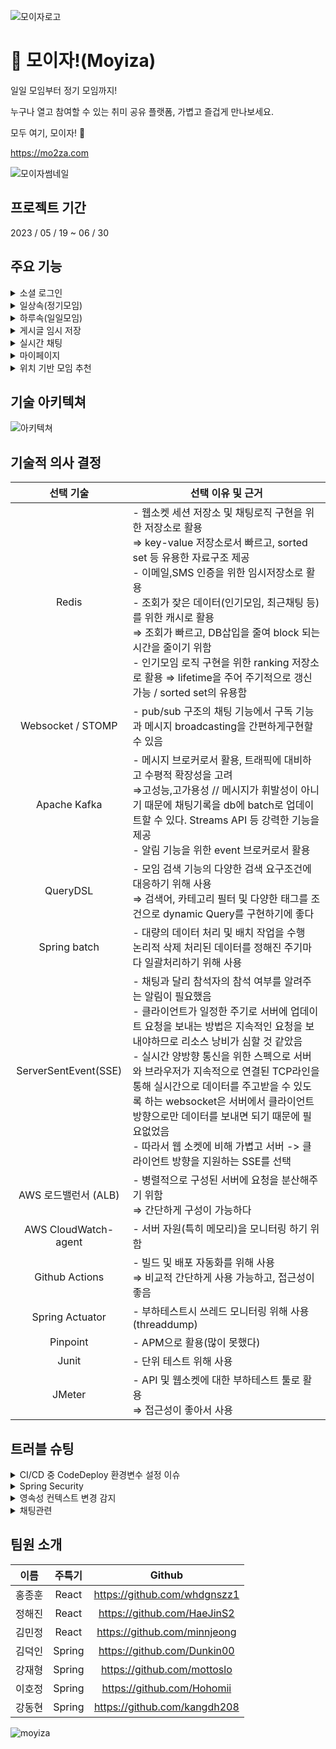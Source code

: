 ![모이자로고](https://teamsparta.notion.site/image/https%3A%2F%2Fs3-us-west-2.amazonaws.com%2Fsecure.notion-static.com%2Fadababa8-076f-4b61-86ac-92dc4ccf1e8b%2FGroup_654.png?table=block&id=88e415df-499a-4340-ab4a-239b5accb690&spaceId=83c75a39-3aba-4ba4-a792-7aefe4b07895&width=250&userId=&cache=v2)
# 🙌 모이자!(Moyiza)

일일 모임부터 정기 모임까지!

누구나 열고 참여할 수 있는 취미 공유 플랫폼, 가볍고 즐겁게 만나보세요.

모두 여기, 모이자! 🙌

<https://mo2za.com>


![모이자썸네일](https://file.notion.so/f/s/b0217d60-40f3-4aa8-997c-d28ed8c3dc07/Frame_14.png?id=8d4c7847-2a61-4c77-9872-21e31dbac007&table=block&spaceId=d15a4e1d-e301-4395-ba47-1d253789fd34&expirationTimestamp=1688104800000&signature=l60iROXmN0HANBOSna-gMskBMcly-99ZiSQADyBQYVA&downloadName=Frame+14.png)



## 프로젝트 기간
2023 / 05 / 19 ~ 06 / 30



## 주요 기능
<details>
<summary>소셜 로그인</summary>
<div markdown="1">       


- 회원가입 & 로그인이 번거롭다고 생각되는 유저를 위한 소셜로그인 기능


![소셜로그인](https://file.notion.so/f/s/65871667-35ac-4786-bad0-1f08539ba3f9/%E1%84%89%E1%85%A9%E1%84%89%E1%85%A7%E1%86%AF%E1%84%85%E1%85%A9%E1%84%80%E1%85%B3%E1%84%8B%E1%85%B5%E1%86%AB.png?id=0d0053b1-3391-41f9-bb35-98108a229502&table=block&spaceId=d15a4e1d-e301-4395-ba47-1d253789fd34&expirationTimestamp=1688104800000&signature=ioKzszC_NozpKcmTQ1BfDsLFQ-_LT7YUJD9Hwq2Ff_o&downloadName=%E1%84%89%E1%85%A9%E1%84%89%E1%85%A7%E1%86%AF%E1%84%85%E1%85%A9%E1%84%80%E1%85%B3%E1%84%8B%E1%85%B5%E1%86%AB.png)

</div>
</details>

<details>
<summary>일상속(정기모임)</summary>
<div markdown="1">       


- 취미가 비슷한 사람들과 함께 정기 모임을 가질 수 있는 일상속


![일상속](https://file.notion.so/f/s/7b0b43f7-433f-4b5c-a23a-e57ca40b5914/%E1%84%8B%E1%85%B5%E1%86%AF%E1%84%89%E1%85%A1%E1%86%BC%E1%84%89%E1%85%A9%E1%86%A8.png?id=04637fa5-f8b2-4206-a0cf-e672183632f2&table=block&spaceId=d15a4e1d-e301-4395-ba47-1d253789fd34&expirationTimestamp=1688104800000&signature=sZkwFVsALqz8nv-4avFLolDGela0YYosseO5FlTEIWA&downloadName=%E1%84%8B%E1%85%B5%E1%86%AF%E1%84%89%E1%85%A1%E1%86%BC%E1%84%89%E1%85%A9%E1%86%A8.png)

![일상속](https://file.notion.so/f/s/f845c40f-4080-4c64-bc04-f0da20dc2274/%E1%84%8B%E1%85%B5%E1%86%AF%E1%84%89%E1%85%A1%E1%86%BC%E1%84%89%E1%85%A9%E1%86%A8%E1%84%89%E1%85%A1%E1%86%BC%E1%84%89%E1%85%A6.png?id=60d5c6a5-c1c3-494f-8082-bed4876445a1&table=block&spaceId=d15a4e1d-e301-4395-ba47-1d253789fd34&expirationTimestamp=1688104800000&signature=pxLhI8QRUxZLA8HWtYI2Obh_OI5Tzbae3nIEquysmb8&downloadName=%E1%84%8B%E1%85%B5%E1%86%AF%E1%84%89%E1%85%A1%E1%86%BC%E1%84%89%E1%85%A9%E1%86%A8%E1%84%89%E1%85%A1%E1%86%BC%E1%84%89%E1%85%A6.png)

</div>
</details>

<details>
<summary>하루속(일일모임)</summary>
<div markdown="1">       


- 취미가 비슷한 사람들과 함께 일일 모임을 가질 수 있는 하루속


![하루속](https://file.notion.so/f/s/d050bfb3-e199-48bd-b1b2-6b7c23f4a960/%E1%84%92%E1%85%A1%E1%84%85%E1%85%AE%E1%84%89%E1%85%A9%E1%86%A8.png?id=aab9dbb6-011c-4f1b-85eb-d11d7be6b1c8&table=block&spaceId=d15a4e1d-e301-4395-ba47-1d253789fd34&expirationTimestamp=1688104800000&signature=P1onNpCWvytoXsf-vwUSMAbLrM8YPX5i-GAE-8-dNoQ&downloadName=%E1%84%92%E1%85%A1%E1%84%85%E1%85%AE%E1%84%89%E1%85%A9%E1%86%A8.png)

![하루속](https://file.notion.so/f/s/a507392d-130c-4901-857c-ab97d5fc4bf0/%E1%84%92%E1%85%A1%E1%84%85%E1%85%AE%E1%84%89%E1%85%A9%E1%86%A8%E1%84%89%E1%85%A1%E1%86%BC%E1%84%89%E1%85%A6.png?id=c470b57b-a303-459d-b655-b137961c1ae9&table=block&spaceId=d15a4e1d-e301-4395-ba47-1d253789fd34&expirationTimestamp=1688104800000&signature=ERyQgi_aehySDoPxd1ru9l52f8WGKOENPppGWZDS4vI&downloadName=%E1%84%92%E1%85%A1%E1%84%85%E1%85%AE%E1%84%89%E1%85%A9%E1%86%A8%E1%84%89%E1%85%A1%E1%86%BC%E1%84%89%E1%85%A6.png)

</div>
</details>

<details>
<summary>게시글 임시 저장</summary>
<div markdown="1">       


- 모임을 개설할 때에 설정해야 하는 항목이 많아, 모임을 개설하다가 페이지를 이탈하더라도 임시저장이 되는 기능


![게시글 임시 저장](https://file.notion.so/f/s/522653bf-2241-4d54-bf92-330634bdbc74/%E1%84%8B%E1%85%B5%E1%86%B7%E1%84%89%E1%85%B5%E1%84%8C%E1%85%A5%E1%84%8C%E1%85%A1%E1%86%BC.png?id=e369ad9f-755e-4d0b-ac82-852fcd5bad1a&table=block&spaceId=d15a4e1d-e301-4395-ba47-1d253789fd34&expirationTimestamp=1688104800000&signature=c2WgD9tBkF8palVsSgMOxMH8xgk9lDrSTpfg9cBxVEQ&downloadName=%E1%84%8B%E1%85%B5%E1%86%B7%E1%84%89%E1%85%B5%E1%84%8C%E1%85%A5%E1%84%8C%E1%85%A1%E1%86%BC.png)

</div>
</details>

<details>
<summary>실시간 채팅</summary>
<div markdown="1">       


- 일상속, 하루속을 가입하면 생기는 채팅기능. 모임을 갖기 전, 모임에 있는 사람들과 소통할 수 있는 방법


![채팅1](https://file.notion.so/f/s/1b3cd6cd-2377-40de-9965-252eade6bdc6/%E1%84%86%E1%85%A9%E1%84%8B%E1%85%B5%E1%86%B7_%E1%84%80%E1%85%A1%E1%84%8B%E1%85%B5%E1%86%B8.png?id=606f2b02-ffff-4768-b3f5-a2f4412268f6&table=block&spaceId=d15a4e1d-e301-4395-ba47-1d253789fd34&expirationTimestamp=1688104800000&signature=eapKwKl8C_Gj7MuU4pUvUqmqxxon8CG4mxoYAU4pWx4&downloadName=%E1%84%86%E1%85%A9%E1%84%8B%E1%85%B5%E1%86%B7+%E1%84%80%E1%85%A1%E1%84%8B%E1%85%B5%E1%86%B8.png)

![채팅2](https://file.notion.so/f/s/c61c2661-34b7-453b-a6a2-a438baab266e/%E1%84%8E%E1%85%A2%E1%84%90%E1%85%B5%E1%86%BC%E1%84%87%E1%85%A1%E1%86%BC.png?id=2f05752e-1dba-4b85-aea1-58a7a5b7ebc5&table=block&spaceId=d15a4e1d-e301-4395-ba47-1d253789fd34&expirationTimestamp=1688104800000&signature=o88-VM8Myzkm68V03D3pW64XqxFDm-_XSpY0ic96qGc&downloadName=%E1%84%8E%E1%85%A2%E1%84%90%E1%85%B5%E1%86%BC%E1%84%87%E1%85%A1%E1%86%BC.png)

![채팅3](https://file.notion.so/f/s/5a25cb98-d397-4502-8474-56a1f2872373/%E1%84%8E%E1%85%A2%E1%84%90%E1%85%B5%E1%86%BC%E1%84%87%E1%85%A1%E1%86%BC2.png?id=ef1b36a5-2f4d-44ad-a1dc-b9c107bf4cd3&table=block&spaceId=d15a4e1d-e301-4395-ba47-1d253789fd34&expirationTimestamp=1688104800000&signature=vK7mef7OS7-Ahw_iJgRLtQfrgwEWU1t0ZONx0OhvdWw&downloadName=%E1%84%8E%E1%85%A2%E1%84%90%E1%85%B5%E1%86%BC%E1%84%87%E1%85%A1%E1%86%BC2.png)

![채팅4](https://file.notion.so/f/s/e4eb51f5-8e5f-4ff1-ac34-f791333370e7/%E1%84%8E%E1%85%A2%E1%84%90%E1%85%B5%E1%86%BC%E1%84%87%E1%85%A1%E1%86%BC3.png?id=f967a17f-f3fb-4a82-b705-7addb0cb4d4f&table=block&spaceId=d15a4e1d-e301-4395-ba47-1d253789fd34&expirationTimestamp=1688104800000&signature=G0DH4cchUSmWVpohvMSGY-TM1zdaXgshwMMYZ9vCUb0&downloadName=%E1%84%8E%E1%85%A2%E1%84%90%E1%85%B5%E1%86%BC%E1%84%87%E1%85%A1%E1%86%BC3.png)

</div>
</details>

<details>
<summary>마이페이지</summary>
<div markdown="1">       


- 내가 운영중, 참여중인 모임을 관리할 수 있는 마이페이지


![마이페이지](https://file.notion.so/f/s/e913f081-8672-495b-a086-c1233a78efba/%E1%84%89%E1%85%B3%E1%84%8F%E1%85%B3%E1%84%85%E1%85%B5%E1%86%AB%E1%84%89%E1%85%A3%E1%86%BA_2023-06-29_%E1%84%8B%E1%85%A9%E1%84%92%E1%85%AE_1.18.34.png?id=c7f3b337-8faf-473c-ace5-cf0216e2864b&table=block&spaceId=d15a4e1d-e301-4395-ba47-1d253789fd34&expirationTimestamp=1688104800000&signature=vDtZl5W0HI1mPY0CiX8Y3sTBnuVXwVp6tTzy3iHWPp8&downloadName=%E1%84%89%E1%85%B3%E1%84%8F%E1%85%B3%E1%84%85%E1%85%B5%E1%86%AB%E1%84%89%E1%85%A3%E1%86%BA+2023-06-29+%E1%84%8B%E1%85%A9%E1%84%92%E1%85%AE+1.18.34.png)

</div>
</details>

<details>
<summary>위치 기반 모임 추천</summary>
<div markdown="1">       


- 내 위치를 중심으로 가까운 곳에서 진행되는 모임 보기


![위치기반 모임추천](https://file.notion.so/f/s/28da5c3e-2991-45fd-8fec-f526373cd7fe/%E1%84%8B%E1%85%B1%E1%84%8E%E1%85%B5%E1%84%80%E1%85%B5%E1%84%87%E1%85%A1%E1%86%AB.png?id=506f520f-f89b-47e9-bffe-c138f6c363d7&table=block&spaceId=d15a4e1d-e301-4395-ba47-1d253789fd34&expirationTimestamp=1688104800000&signature=AOcQvykEDHSOPLk8cFLYrUiuytUkEqliEg23XmmMq3o&downloadName=%E1%84%8B%E1%85%B1%E1%84%8E%E1%85%B5%E1%84%80%E1%85%B5%E1%84%87%E1%85%A1%E1%86%AB.png)

</div>
</details>



## 기술 아키텍쳐
![아키텍쳐](https://file.notion.so/f/s/1442a192-6fd6-486f-8685-9739bb8a0a01/architecture.jpg?id=f9071ddd-a209-4dd1-a8ac-d33ca7019502&table=block&spaceId=d15a4e1d-e301-4395-ba47-1d253789fd34&expirationTimestamp=1688104800000&signature=dsWM4k0SmG8aVtP2kvoIyelBJMozwcba1hxdsrVwLU4&downloadName=architecture.jpg)



## 기술적 의사 결정
|**선택 기술**|선택 이유 및 근거|
|:---:|---|
|Redis|- 웹소켓 세션 저장소 및 채팅로직 구현을 위한 저장소로 활용 </br> ⇒ key-value 저장소로서 빠르고, sorted set 등 유용한 자료구조 제공 </br> - 이메일,SMS 인증을 위한 임시저장소로 활용 </br> - 조회가 잦은 데이터(인기모임, 최근채팅 등)를 위한 캐시로 활용 </br> ⇒ 조회가 빠르고, DB삽입을 줄여 block 되는 시간을 줄이기 위함 </br> - 인기모임 로직 구현을 위한 ranking 저장소로 활용 ⇒ lifetime을 주어 주기적으로 갱신 가능 / sorted set의 유용함|
|Websocket / STOMP|- pub/sub 구조의 채팅 기능에서 구독 기능과 메시지 broadcasting을 간편하게구현할 수 있음|
|Apache Kafka|- 메시지 브로커로서 활용, 트래픽에 대비하고 수평적 확장성을 고려 </br> ⇒고성능,고가용성 // 메시지가 휘발성이 아니기 때문에 채팅기록을 db에 batch로 업데이트할 수 있다. Streams API 등 강력한 기능을 제공 </br> - 알림 기능을 위한 event 브로커로서 활용|
|QueryDSL|- 모임 검색 기능의 다양한 검색 요구조건에 대응하기 위해 사용 </br> ⇒ 검색어, 카테고리 필터 및 다양한 태그를 조건으로 dynamic Query를 구현하기에 좋다|
|Spring batch|- 대량의 데이터 처리 및 배치 작업을 수행 </br> 논리적 삭제 처리된 데이터를 정해진 주기마다 일괄처리하기 위해 사용|
|ServerSentEvent(SSE)|- 채팅과 달리 참석자의 참석 여부를 알려주는 알림이 필요했음 </br> - 클라이언트가 일정한 주기로 서버에 업데이트 요청을 보내는 방법은 지속적인 요청을 보내야하므로 리소스 낭비가 심할 것 같았음 </br> - 실시간 양방향 통신을 위한 스펙으로 서버와 브라우저가 지속적으로 연결된 TCP라인을 통해 실시간으로 데이터를 주고받을 수 있도록 하는 websocket은 서버에서 클라이언트 방향으로만 데이터를 보내면 되기 때문에 필요없었음 </br> - 따라서 웹 소켓에 비해 가볍고 서버 -> 클라이언트 방향을 지원하는 SSE를 선택|
|AWS 로드밸런서 (ALB)|- 병렬적으로 구성된 서버에 요청을 분산해주기 위함 </br> ⇒ 간단하게 구성이 가능하다|
|AWS CloudWatch-agent|- 서버 자원(특히 메모리)을 모니터링 하기 위함|
|Github Actions|- 빌드 및 배포 자동화를 위해 사용 </br> ⇒ 비교적 간단하게 사용 가능하고, 접근성이 좋음|
|Spring Actuator|- 부하테스트시 쓰레드 모니터링 위해 사용 (threaddump)|
|Pinpoint|- APM으로 활용(많이 못했다)|
|Junit|- 단위 테스트 위해 사용|
|JMeter|- API 및 웹소켓에 대한 부하테스트 툴로 활용 </br> ⇒ 접근성이 좋아서 사용|


## 트러블 슈팅

<details>
<summary>CI/CD 중 CodeDeploy 환경변수 설정 이슈</summary>
<div markdown="1">       

- 문제내용
    - Git Action에서 `Input required and not supplied: aws-region` ← 이 에러가 떠서 AWS 관련 계정의 region을 전부 통일하고 deploy script에서 region을 잘 맞춰주었는데도 같은 에러가 발생
    - region 에러 메시지만으로는 정확한 원인을 파악하기가 어려워 deploy script log가 찍히는 경로를 찾아 확인해보니 jar 파일이 CodeDeploy를 통해 재실행될 때 Jasypt Password를 찾을 수 없다는 에러가 뜨는 것을 발견
- 해결코드
    
    ```java
    /.bash_profile
    export JASYPT_PASSWORD=패스워드
    
    /Code Deploy script
    source $HOME/.bash_profile
    ```
    
- 해결방법
    - 시도한 방법
        - Jasypt 라이브러리 환경변수를 Ubuntu에 영구 설정했으나 같은 에러 발생
        - Jasypt 라이브러리 환경변수를 Git Secret에 등록한 뒤 deploy script에 반영했으나 같은 에러 발생
    - 해결한 방법
        - Ubuntu에서 숨겨져 있던 .bash_profile을 찾아 거기에 JASYPT_PASSWORD를 export로 등록함 ⇒ `export JASYPT_PASSWORD=패스워드`
        - 그 다음 CodeDeploy가 실행시키는 스크립트에 source 명령어로 .bash_profile을 로드하여 참조할 수 있게 함 ⇒ `source $HOME/.bash_profile`
</div>
</details>

<details>
<summary>Spring Security</summary>
<div markdown="1">       

- 문제내용
    - Spring Security를 사용하여 사용자 권한 설정 문제
        - Social Login을 구현하는 과정에서 비즈니스 전환(사업자 등록)을 하지 못해 (이메일, 프로필사진 등) 제한적인 정보만 받아올 수 있었다. 따라서, 첫 소셜 회원가입 사용자 Role을 'Guest'로 설정하였고, 사용자가 추가 정보를 입력하면 'User' Role로 업데이트 시키는 방식으로 구현하였다.
        이 경우, 추가 정보를 제공하지 않은 'Guest' 사용자에 대한 접근 권한 제어가 필요했는데 이때, 접근 권한 설정을 해주어도 접근을 막지 못 한 문제 발생
        
- 해결코드
    
    ```java
    http.cors().and()
                    //...
                    .anyRequest().hasAnyAuthority("ROLE_USER", "ROLE_ADMIN").and()
                    .exceptionHandling().accessDeniedHandler(customAccessDeniedHandler).and()
                    .oauth2Login()
                    .successHandler(oAuth2LoginSuccessHandler)
                    .failureHandler(oAuth2LoginFailureHandler)
                    .userInfoEndpoint().userService(customOAuth2UserService);
            http.addFilterBefore(jwtAuthFilter, UsernamePasswordAuthenticationFilter.class);
    ```
    
- 해결방법
    - 시도한 방법
        - 'Guest' Role을 가진 사용자에게 'ROLE_ANONYMOUS' 권한을 부여하고,
        .anyRequest().authenticated() 로 접근을 제한했으나 'ROLE_ANONYMOUS' 권한을 가진 사용자에게도 접근을 허용했다.
            - .authenticated()는 ‘인증된’ 사용자를 모두 포함한다. 즉, 사용자가 유효한 자격증명(ex: 토큰, 아이디+비밀번호)을 가졌는지 확인한다. 이때 사용자의 Role은 고려하지 않는다.
            따라서, 소셜 로그인 성공 후, Access Token을 발급받은 사용자에게 ‘ROLE_ANONYMOUS’가 할당 되어있어도 접근은 막을 수 없었다.
    - 해결한 방법
        - **.authenticated()** 대신 **.hasAnyAuthority("ROLE_USER", "ROLE_ADMIN")** 메소드를 사용하여 'Guest' Role의 사용자에 대한 접근을 제한하였다. 예상한 대로 'Guest' 사용자의 접근을 성공적으로 제한할 수 있었다.
        추가적으로, **CustomAccessDeniedHandler**를 사용하여 Role이 ‘GUEST’인 사용자와 비로그인 사용자를 구분, 특정 메시지를 반환하도록 하였다.
</div>
</details>

<details>
<summary>영속성 컨텍스트 변경 감지</summary>
<div markdown="1">       

- 문제내용
    - @LastModifiedDate 애노테이션이 적용된 "ModifiedAt" 필드가 자동으로 업데이트 되지 않는 문제
        - @Modifying @Quary를 사용하여 ‘isDeleted’ 필드를 직접 업데이트 하는 쿼리를 실행했으나, ModifiedAt 필드가 업데이트 되지 않는 문제 발생
- 해결코드
    
    ```java
    User user = userRepository.findById(userId).get();
    user.setIsDeleted(true);
    ```
    
- 해결방법
    - 시도한 방법
        1. User Entity에 “ModifiedAt” 필드 추가
            - 간단하게 User Entity에 “ModifiedAt”필드를 추가하는 것을 고려했으나, User는 이미 "TimeStamped" 상위 클래스를 상속받아 @LastModifiedDate 어노테이션이 적용된 "ModifiedAt" 필드가 정의되어 있었습니다. 따라서, User Entity에 다시 "ModifiedAt" 필드를 추가하는 것은 중복되는 코드를 작성하는 것이므로 비효율적이라 판단하였습니다.
        2. @Transactional 어노테이션 추가
            - @Modifying과 함께 @Transactional 어노테이션을 추가해서 트랜잭션 범위 내에 포함시켜, JPA 영속성 컨텍스트에서 Entity의 상태 변화 감지를 기대했지만 동작하지 않았습니다.
    - 해결한 방법
        - User Entity 직접 조회 및 변경
            - User Repository에서 findById로 직접 조회 후 변경하니 JPA에서 변경을 감지할 수 있었고 “ModifiedAt”필드가 정상적으로 업데이트 되었습니다.
                - JPA의 영속성 컨텍스트와 변경 감지(Dirty Checking)를 활용하여 @LastModifiedDate를 정삭적으로 동작할 수 있게 하였습니다.
</div>
</details>

<details>
<summary>채팅관련</summary>
<div markdown="1">       

- 문제내용 : 채팅 안읽은 Count를 메시지의 속성으로 관리할 경우 채팅에 참여한 N명의 유저가 해당 속성을 업데이트 하려고 하여 병목이 발생 + 읽었다는 signal 문제
    - 해결 코드 :
        
        ```java
        public Long getTotalReadCount(String chatId, Long nowMessageId) {
                return getInactiveReadCount(chatId, nowMessageId) + countSubscriptionToChatId(chatId);
            }
        ```
        
    - 해결한 방법 : count 계산로직 구현 https://imslo.tistory.com/80

- 문제내용 : **채팅 안읽은 count가 음수 되는 현상**  https://github.com/H99-FinalProj-Moyiza/Moyiza_BE/issues/329
    - 해결한 방법 : STOMP connect 요청 시 토큰과 session 재검증

- 문제내용 : Kafka 클러스터 구축시 각종 config 문제, 포트문제 등
    - 해결한 방법 : 레퍼런스 참조, 반복작업 및 실험 …
    - 참조 레퍼런스 :
        
        https://zookeeper.apache.org/doc/r3.4.8/zookeeperAdmin.html
        
        https://medium.com/geekculture/create-your-apache-kafka-cluster-in-30-minutes-872dab6e93c0
        
        https://blog.voidmainvoid.net/325
        
- 문제내용 : 윈도우 환경에서 kafka 테스트 시 윈도우 WSL2 로컬호스트 relay 이슈 : WSL2에서 돌고있는 kafka를 Spring에 연결할 수 없는 문제
    - 알려진 issue : https://github.com/microsoft/WSL/issues/4851
    - 해결 방법 : https://stackoverflow.com/questions/71569699/running-kafka-confluent-platform-on-wsl-2-ubuntu-distribution-and-spring-appli
    - 해결 코드 :
        
        ```bash
        ifconfig #ip 적어두기
        #윈도우 터미널
        netsh interface portproxy add v4tov4 listenport=9092 listenaddress=0.0.0.0 connectport=9092 connectaddress=172.xx.xx.xx
        ```
        

- 문제 내용 :  CPU와 메모리가 남았음에도 STOMP connection이 370개 이상 생기지 않는 이유
    - 시도한 방법 : -Xmx512m 옵션으로 로컬에서 문제상황 재현하기 시도 , ubuntu file descriptor limit 수정, threaddump 분석, redis/DB 병목 확인 …etc
    - 해결 방법 : 아직 정확한 원인을 찾지는 못했다. Kafka를 도입하면서 서버를 증설하여 전체 수용가능 connection은 늘었으니, 원인을 다시 찾아볼 예정
</div>
</details>



## 팀원 소개
|**이름**|주특기|Github|
|:---:|:---:|:---:|
|홍종훈|React|https://github.com/whdgnszz1|
|정해진|React|https://github.com/HaeJinS2|
|김민정|React|https://github.com/minnjeong|
|김덕인|Spring|https://github.com/Dunkin00|
|강재형|Spring|https://github.com/mottoslo|
|이호정|Spring|https://github.com/Hohomii|
|강동현|Spring|https://github.com/kangdh208|


![moyiza](https://teamsparta.notion.site/image/https%3A%2F%2Fs3-us-west-2.amazonaws.com%2Fsecure.notion-static.com%2Fe1f6f86f-4538-49b7-bffe-1c11dd37135b%2F%25E1%2584%258C%25E1%2585%25A6%25E1%2584%2586%25E1%2585%25A9%25E1%2586%25A8%25E1%2584%258B%25E1%2585%25B3%25E1%2586%25AF-%25E1%2584%258B%25E1%2585%25B5%25E1%2586%25B8%25E1%2584%2585%25E1%2585%25A7%25E1%2586%25A8%25E1%2584%2592%25E1%2585%25A2%25E1%2584%258C%25E1%2585%25AE%25E1%2584%2589%25E1%2585%25A6%25E1%2584%258B%25E1%2585%25AD_-002_(4).png?table=block&id=88e415df-499a-4340-ab4a-239b5accb690&spaceId=83c75a39-3aba-4ba4-a792-7aefe4b07895&width=1920&userId=&cache=v2)
